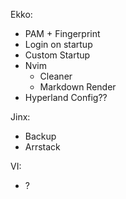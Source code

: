 Ekko:
- PAM + Fingerprint
- Login on startup
- Custom Startup
- Nvim
    - Cleaner
    - Markdown Render
- Hyperland Config??


Jinx:
- Backup
- Arrstack

VI:
- ?
